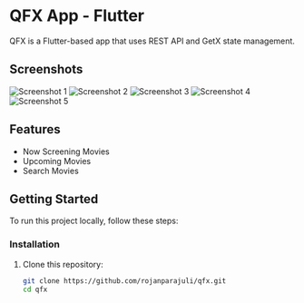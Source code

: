 # QFX App - Flutter

QFX is a Flutter-based app that uses REST API and GetX state management.

## Screenshots

![Screenshot 1](assets/Screenshot_2025-03-18-17-20-48-303_com.example.qfx.jpg)
![Screenshot 2](assets/Screenshot_2025-03-18-17-20-53-379_com.example.qfx.jpg)
![Screenshot 3](assets/Screenshot_2025-03-18-17-20-58-657_com.example.qfx.jpg)
![Screenshot 4](assets/Screenshot_2025-03-18-17-21-32-925_com.example.qfx.jpg)
![Screenshot 5](assets/Screenshot_2025-03-18-17-21-44-132_com.example.qfx.jpg)

## Features

- Now Screening Movies  
- Upcoming Movies  
- Search Movies  

## Getting Started

To run this project locally, follow these steps:

### Installation

1. Clone this repository:

   ```sh
   git clone https://github.com/rojanparajuli/qfx.git
   cd qfx

